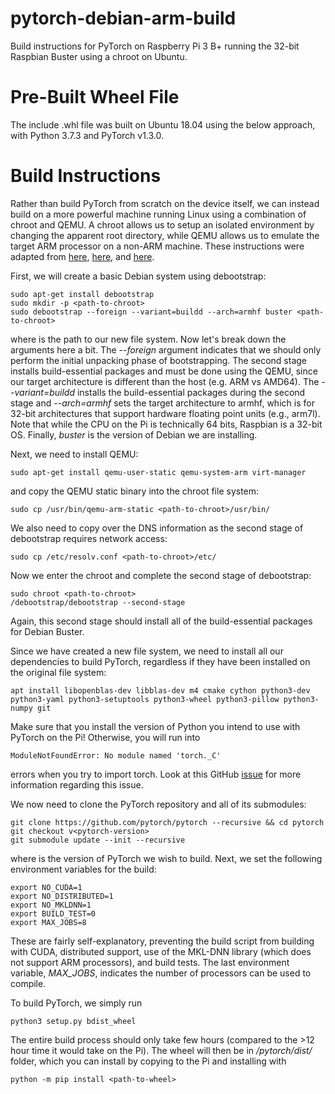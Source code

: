 # pytorch-debian-arm-build
Build instructions for PyTorch on Raspberry Pi 3 B+ running the 32-bit Raspbian Buster using a chroot on Ubuntu.

# Pre-Built Wheel File
The include .whl file was built on Ubuntu 18.04 using the below approach, with Python 3.7.3 and PyTorch v1.3.0.

# Build Instructions
Rather than build PyTorch from scratch on the device itself, we can instead build on a more powerful machine running Linux using a combination of chroot and QEMU. A chroot allows us to setup an isolated environment by changing the apparent root directory, while QEMU allows us to emulate the target ARM processor on a non-ARM machine. These instructions were adapted from [here](https://blog.lazy-evaluation.net/posts/linux/debian-armhf-bootstrap.html), [here](https://www.binarytides.com/setup-chroot-ubuntu-debootstrap/), and [here](https://nmilosev.svbtle.com/compling-arm-stuff-without-an-arm-board-build-pytorch-for-the-raspberry-pi).

First, we will create a basic Debian system using debootstrap:
```
sudo apt-get install debootstrap 
sudo mkdir -p <path-to-chroot>
sudo debootstrap --foreign --variant=buildd --arch=armhf buster <path-to-chroot>
```
where <path-to-chroot> is the path to our new file system. Now let's break down the arguments here a bit. The *--foreign* argument indicates that we should only perform the initial unpacking phase of bootstrapping. The second stage installs build-essential packages and must be done using the QEMU, since our target architecture is different than the host (e.g. ARM vs AMD64). The *--variant=buildd* installs the build-essential packages during the second stage and *--arch=armhf* sets the target architecture to armhf, which is for 32-bit architectures that support hardware floating point units (e.g., arm7l). Note that while the CPU on the Pi is technically 64 bits, Raspbian is a 32-bit OS. Finally, *buster* is the version of Debian we are installing.
  
Next, we need to install QEMU:
```
sudo apt-get install qemu-user-static qemu-system-arm virt-manager
```
and copy the QEMU static binary into the chroot file system:
```
sudo cp /usr/bin/qemu-arm-static <path-to-chroot>/usr/bin/
```
  
We also need to copy over the DNS information as the second stage of debootstrap requires network access:
```
sudo cp /etc/resolv.conf <path-to-chroot>/etc/
```
  
Now we enter the chroot and complete the second stage of debootstrap:
```
sudo chroot <path-to-chroot>
/debootstrap/debootstrap --second-stage
```
Again, this second stage should install all of the build-essential packages for Debian Buster.
  
Since we have created a new file system, we need to install all our dependencies to build PyTorch, regardless if they have been installed on the original file system:
```
apt install libopenblas-dev libblas-dev m4 cmake cython python3-dev python3-yaml python3-setuptools python3-wheel python3-pillow python3-numpy git
```
Make sure that you install the version of Python you intend to use with PyTorch on the Pi! Otherwise, you will run into 
```
ModuleNotFoundError: No module named 'torch._C'
```
errors when you try to import torch. Look at this GitHub [issue](https://github.com/pytorch/pytorch/issues/574) for more information regarding this issue.
  
We now need to clone the PyTorch repository and all of its submodules:
```
git clone https://github.com/pytorch/pytorch --recursive && cd pytorch
git checkout v<pytorch-version>
git submodule update --init --recursive  
```
where *<pytorch-version>* is the version of PyTorch we wish to build. Next, we set the following environment variables for the build:
```
export NO_CUDA=1
export NO_DISTRIBUTED=1
export NO_MKLDNN=1 
export BUILD_TEST=0
export MAX_JOBS=8
```
These are fairly self-explanatory, preventing the build script from building with CUDA, distributed support, use of the MKL-DNN library (which does not support ARM processors), and build tests. The last environment variable, *MAX_JOBS*, indicates the number of processors can be used to compile.

To build PyTorch, we simply run
```
python3 setup.py bdist_wheel
```
The entire build process should only take few hours (compared to the >12 hour time it would take on the Pi). The wheel will then be in */pytorch/dist/* folder, which you can install by copying to the Pi and installing with 
```
python -m pip install <path-to-wheel>
```
